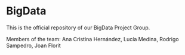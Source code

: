 # BigData
This is the official repository of our BigData Project Group.

Members of the team:
    Ana Cristina Hernández,
    Lucía Medina,
    Rodrigo Sampedro,
    Joan Florit
